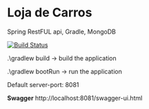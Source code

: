 <h1><b>Loja de Carros</b></h1>

Spring RestFUL api, Gradle, MongoDB

[![Build Status](https://travis-ci.com/gx2tecnologia/loja-de-carros-api.svg?branch=master)](https://travis-ci.com/gx2tecnologia/loja-de-carros-api)

.\gradlew build -> build the application

.\gradlew bootRun -> run the application

Default server-port: 8081

<b>Swagger</b>
http://localhost:8081/swagger-ui.html
